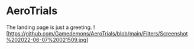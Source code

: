 # AeroTrials
 
The landing page is just a greeting.
![https://github.com/Gamedemons/AeroTrials/blob/main/Filters/Screenshot%202022-06-07%20021509.jpg]
